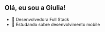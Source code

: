 ## Olá, eu sou a Giulia!

- 🔭 Desenvolvedora Full Stack
- 🌱 Estudando sobre desenvolvimento mobile

